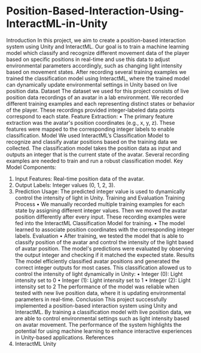 # Position-Based-Interaction-Using-InteractML-in-Unity

Introduction
In this project, we aim to create a position-based interaction system using Unity and
InteractML. Our goal is to train a machine learning model which classify and recognize
different movement data of the player based on specific positions in real-time and use
this data to adjust environmental parameters accordingly, such as changing light
intensity based on movement states. After recording several training examples we
trained the classification model using InteractML, where the trained model can
dynamically update environmental settings in Unity based on live position data.
Dataset
The dataset we used for this project consists of live position data recordings of an
avatar in a lab environment. We recorded different training examples and each
representing distinct states or behavior of the player. These recordings provided
integer-labeled data points correspond to each state.
Feature Extraction:
• The primary feature extraction was the avatar's position coordinates (e.g., x, y, z).
These features were mapped to the corresponding integer labels to enable
classification.
Model
We used InteractML’s Classification Model to recognize and classify avatar positions
based on the training data we collected. The classification model takes the position data
as input and outputs an integer that is the current state of the avatar. Several recording
examples are needed to train and run a robust classification model.
Key Model Components:
1. Input Features: Real-time position data of the avatar.
2. Output Labels: Integer values (0, 1, 2, 3).
3. Prediction Usage: The predicted integer value is used to dynamically control the
intensity of light in Unity.
Training and Evaluation
Training Process
• We manually recorded multiple training examples for each state by assigning
different integer values. Then we moved the avatar position differently after every
input. These recording examples were fed into the InteractML Classification
Model for training.
• The model learned to associate position coordinates with the corresponding
integer labels.
Evaluation
• After training, we tested the model that is able to classify position of the avatar
and control the intensity of the light based of avatar position. The model's
predictions were evaluated by observing the output integer and checking if it
matched the expected state.
Results
The model efficiently classified avatar positions and generated the correct integer
outputs for most cases. This classification allowed us to control the intensity of light
dynamically in Unity:
• Integer (0): Light intensity set to 0
• Integer (1): Light intensity set to 1
• Integer (2): Light intensity set to 2
The performance of the model was reliable when tested with new live position data,
where it is updating environmental parameters in real-time.
Conclusion
This project successfully implemented a position-based interaction system using Unity
and InteractML. By training a classification model with live position data, we are able to
control environmental settings such as light intensity based on avatar movement. The
performance of the system highlights the potential for using machine learning to
enhance interactive experiences in Unity-based applications.
References
1. InteractML Unity
 
